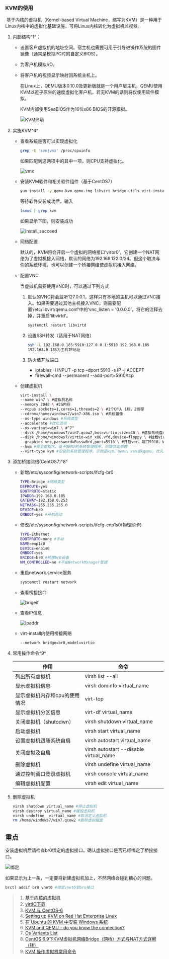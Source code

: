 ### KVM的使用

​	基于内核的虚拟机（Kernel-based Virtual Machine，缩写为KVM）是一种用于Linux内核中的虚拟化基础设施，可将Linux内核转化为虚拟机监视器。

1. 内部结构^1^：

   - 设置客户虚拟机的地址空间。宿主机也需要可用于引导进操作系统的固件镜像（通常是模拟PC时的自定义BIOS）。

   - 为客户机模拟I/O。

   - 将客户机的视频显示映射回系统主机上。

     在Linux上，QEMU版本0.10.0及更新版就是一个用户层主机，QEMU使用KVM以近乎原生的速度虚拟化客户机，若无KVM的话则将仅使用软件模拟。

     KVM内部使用SeaBIOS作为16位x86 BIOS的开源模拟。

     ![KVM环境](Kernel-based_Virtual_Machine_zh-CN.svg.png)

2. 实施KVM^4^

   - 查看系统是否可以实现虚拟化

     ```bash
     grep -E 'svm|vmx' /proc/cpuinfo
     ```

     如果匹配到这两项中的其中一项，则CPU支持虚拟化。

     ![vmx](vmx.PNG)

   - 安装KVM软件和相关软件组件（基于CentOS7）

     ```bash
     yum install -y qemu-kvm qemu-img libvirt bridge-utils virt-install libvirt-client libvirt-python
     ```

     等待软件安装成功后，输入

     ```bash
     lsmod | grep kvm
     ```

     如果显示下图，则安装成功

     ![install_succeed](install_succeed.PNG)

    - 网络配置

      默认的，KVM将会开启一个虚拟的网络接口‘virbr0’，它创建一个NAT网络为了虚拟机接入网络，默认的网络为192.168.122.0/24。但这个取决与你的系统环境，也可以创建一个桥接网络使虚拟机接入网络。

   - 配置VNC

     当虚拟机需要使用VNC时，可以通过下列方式

     1. 默认的VNC将会监听127.0.0.1，这样只有本地的主机可以通过VNC接入。如果需要通过其他主机接入VNC，则需要配置‘/etc/libvirt/qemu.conf’中的‘vnc_listen = ‘0.0.0.0’，将它的注释去掉，并重启‘libvirtd’。

        ```bash
        systemctl restart libvirtd 
        ```

     2. 设置SSH转发（适用于NAT网络）

        ```bash
        ssh -L 192.168.0.185:5910:127.0.0.1:5910 192.168.0.185
        192.168.0.185为主机IP地址
        ```

     3. 防火墙开放端口

        - iptables -I INPUT -p tcp –dport 5910 -s IP -j ACCEPT
        - firewall-cmd  --permanent --add-port=5910/tcp

   - 创建虚拟机

     ```bash
     virt-install \
     --name win7 \ #虚拟机名称
     --memory 2048 \ #2G内存
     --vcpus sockets=1,cores=1,threads=2 \ #1个CPU，1核，2线程
     --cdrom=/home/windows7/win7-X86.iso \ #系统镜像
     --os-type windows #系统类型
     --accelerate #优化选项
     --os-variant=win7 \ #^7^
     --disk /home/windows7/win7.qcow2,bus=virtio,size=40 \ #虚拟系统盘40G
     --disk /home/windows7/virtio-win_x86.vfd,device=floppy \ #挂载virtio为软盘，提供网络及磁盘驱动
     --graphics vnc,password=Passw0rd,port=5910 \ #开启vnc，端口5910，VNC密码Passw0rd
     --hvm #完全虚拟化，基于QEMU的系统管理程序，则隐含此参数 
     --virt-type kvm #安装的系统管理程序。示例是kvm、qemu、xen或kqemu。优先推荐qemu(软件+硬件虚拟)>kvm(硬件虚拟)>kqemu(软件+硬件虚拟)^6^
     ```

3. 添加桥接网络(CentOS7)^8^

   - 新增/etc/sysconfig/network-scripts/ifcfg-br0

     ```bash
     TYPE=Bridge #网络类型
     DEFROUTE=yes
     BOOTPROTO=static
     IPADDR=192.168.0.185
     GATEWAY=192.168.0.253
     NETMASK=255.255.255.0
     DEVICE=br0
     ONBOOT=yes #开机启动
     ```

   - 修改/etc/sysconfig/network-scripts/ifcfg-enp1s0(物理网卡)

     ```bash
     TYPE=Ethernet
     BOOTPROTO=none #手动
     NAME=enp1s0
     DEVICE=enp1s0
     ONBOOT=yes
     BRIDGE=br0 #桥接br0设备
     NM_CONTROLLED=no #不由NetworkManager管理
     ```

   - 重启network.service服务

     ```bash
     systemctl restart network
     ```

   - 查看桥接接口

     ![brigeif](brigeif.PNG)

   - 查看IP信息

     ![ipaddr](.\ipaddr.PNG)

   - virt-install内使用桥接网络

     ```bash
     --network bridge=br0,model=virtio 
     ```

 4. 常用操作命令^9^

    | 作用                          | 命令                                   |
    | ----------------------------- | -------------------------------------- |
    | 列出所有虚拟机                | virsh list --all                       |
    | 显示虚拟机信息                | virsh dominfo virtual_name             |
    | 显示虚拟机内存和cpu的使用情况 | virt-top                               |
    | 显示虚拟机分区信息            | virt-df virtual_name                   |
    | 关闭虚拟机（shutodwn）        | virsh shutdown virtual_name            |
    | 启动虚拟机                    | virsh start virtual_name               |
    | 设置虚拟机跟随系统自启        | virsh autostart virtual_name           |
    | 关闭虚拟及自启                | virsh autostart --disable virtual_name |
    | 删除虚拟机                    | virsh undefine virtual_name            |
    | 通过控制窗口登录虚拟机        | virsh console virtual_name             |
    | 编辑虚拟机配置                | virsh edit virtual_name                |

5. 删除虚拟机

   ```bash
   virsh shutdown virtual_name #停止虚拟机
   virsh destroy virtual_name #摧毁虚拟机
   virsh undefine  virtual_name #取消定义虚拟机
   rm /home/windows7/win7.qcow2 #删除虚拟磁盘
   ```



## 重点

安装虚拟机后请检查br0绑定的虚拟接口，确认虚拟接口是否已经绑定了桥接接口。

![绑定](bang.PNG)

如果显示为上一条，一定要将新建虚拟机加上，不然网络会碰到糟心的问题。

```bash
brctl addif br0 vnet0 #绑定vnet0至bro接口
```






> 1. [基于内核的虚拟机](https://zh.wikipedia.org/zh-hans/基于内核的虚拟机)
> 2. [virtIO下载 ](https://docs.fedoraproject.org/en-US/quick-docs/creating-windows-virtual-machines-using-virtio-drivers/index.html)
> 3. [KVM 与 CentOS-6](https://wiki.centos.org/zh/HowTos/KVM)
> 4. [Setting up KVM on Red Hat Enterprise Linux](https://developers.redhat.com/blog/2016/08/18/setting-up-kvm-on-rhel/)
> 5. [在 Ubuntu 的 KVM 中安装 Windows 系统](https://www.jianshu.com/p/6cccc7f3e1f9)
> 6. [KVM and QEMU – do you know the connection?](https://cloudbuilder.in/blogs/2014/03/09/kvm-and-qemu/)
> 7. [Os Variants List](https://hwguo.github.io/blog/2015/09/22/os-variants-list-of-virt-install/)
> 8. [CentOS 6.9下KVM虚拟机网络Bridge（网桥）方式与NAT方式详解（转）](https://www.cnblogs.com/EasonJim/p/8367645.html)
> 9. [KVM 操作虚拟机常用命令](https://blog.csdn.net/wh211212/article/details/74908390)